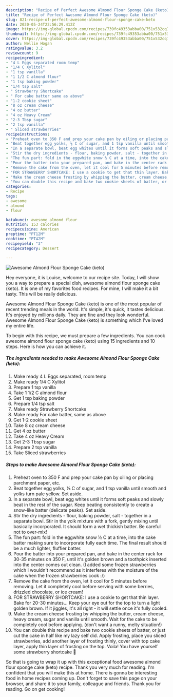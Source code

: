 ```yaml
---
description: "Recipe of Perfect Awesome Almond Flour Sponge Cake (keto)"
title: "Recipe of Perfect Awesome Almond Flour Sponge Cake (keto)"
slug: 821-recipe-of-perfect-awesome-almond-flour-sponge-cake-keto
date: 2020-05-24T22:56:29.412Z
image: https://img-global.cpcdn.com/recipes/739fc49353abba00/751x532cq70/awesome-almond-flour-sponge-cake-keto-recipe-main-photo.jpg
thumbnail: https://img-global.cpcdn.com/recipes/739fc49353abba00/751x532cq70/awesome-almond-flour-sponge-cake-keto-recipe-main-photo.jpg
cover: https://img-global.cpcdn.com/recipes/739fc49353abba00/751x532cq70/awesome-almond-flour-sponge-cake-keto-recipe-main-photo.jpg
author: Nellie Hogan
ratingvalue: 3.2
reviewcount: 9
recipeingredient:
- "4 L Eggs separated room temp"
- "1/4 C Xylitol"
- "1 tsp vanilla"
- "1 1/2 C almond flour"
- "1 tsp baking powder"
- "1/4 tsp salt"
- " Strawberry Shortcake"
- " For cake batter same as above"
- "1-2 cookie sheet"
- "8 oz cream cheese"
- "4 oz butter"
- "4 oz Heavy Cream"
- "2-3 Tbsp sugar"
- "2 tsp vanilla"
- " Sliced strawberries"
recipeinstructions:
- "Preheat oven to 350 F and prep your cake pan by oiling or placing parchment paper, etc."
- "Beat together egg yolks, ⅛ C of sugar, and 1 tsp vanilla until smooth and yolks turn pale yellow. Set aside."
- "In a separate bowl, beat egg whites until it forms soft peaks and slowly beat in the rest of the sugar. Keep beating consistently to create a snow-like batter (delicate peaks). Set aside."
- "Stir the dry ingredients - flour, baking powder, salt - together in a separate bowl. Stir in the yolk mixture with a fork, gently mixing until basically incorporated. It should form a wet thickish batter. Be careful not to over-mix!"
- "The fun part: fold in the eggwhite snow ½ C at a time, into the cake batter making sure to incorporate fully each time. The final result should be a much lighter, fluffier batter."
- "Pour the batter into your prepared pan, and bake in the center rack for 30-35 minutes on 350 F, until it&#39;s golden brown and a toothpick inserted into the center comes out clean. (I added some frozen strawberries which I wouldn&#39;t recommend as it interferes with the moisture of the cake when the frozen strawberries cook :/)"
- "Remove the cake from the oven, let it cool for 5 minutes before removing. Let it completely cool before serving with some berries, drizzled chocolate, or ice cream!"
- "FOR STRAWBERRY SHORTCAKE: I use a cookie to get that thin layer. Bake for 20-30 minutes... Keep your eye out for the top to turn a light golden brown. If it jiggles, it&#39;s all right - it will settle once it&#39;s fully cooled."
- "Make the cream cheese frosting by whipping the butter, cream cheese, heavy cream, sugar and vanilla until smooth. Wait for the cake to be completely cool before applying. (don&#39;t want a runny, melty situation!)"
- "You can double this recipe and bake two cookie sheets of batter, or just cut the cake in half like my lazy self did. Apply frosting, place you sliced strawberries, add another layer of frosting thinly, cover with top cake layer, apply thin layer of frosting on the top. Voila! You have yourself some strawberry shortcake 🤩"
categories:
- Recipe
tags:
- awesome
- almond
- flour

katakunci: awesome almond flour 
nutrition: 153 calories
recipecuisine: American
preptime: "PT12M"
cooktime: "PT42M"
recipeyield: "3"
recipecategory: Dessert

---
```



![Awesome Almond Flour Sponge Cake (keto)](https://img-global.cpcdn.com/recipes/739fc49353abba00/751x532cq70/awesome-almond-flour-sponge-cake-keto-recipe-main-photo.jpg)

Hey everyone, it is Louise, welcome to our recipe site. Today, I will show you a way to prepare a special dish, awesome almond flour sponge cake (keto). It is one of my favorites food recipes. For mine, I will make it a bit tasty. This will be really delicious.

Awesome Almond Flour Sponge Cake (keto) is one of the most popular of recent trending meals in the world. It's simple, it's quick, it tastes delicious. It's enjoyed by millions daily. They are fine and they look wonderful. Awesome Almond Flour Sponge Cake (keto) is something which I've loved my entire life.




To begin with this recipe, we must prepare a few ingredients. You can cook awesome almond flour sponge cake (keto) using 15 ingredients and 10 steps. Here is how you can achieve it.

<!--inarticleads1-->

##### The ingredients needed to make Awesome Almond Flour Sponge Cake (keto):

1. Make ready 4 L Eggs separated, room temp
1. Make ready 1/4 C Xylitol
1. Prepare 1 tsp vanilla
1. Take 1 1/2 C almond flour
1. Get 1 tsp baking powder
1. Prepare 1/4 tsp salt
1. Make ready  Strawberry Shortcake
1. Make ready  For cake batter, same as above
1. Get 1-2 cookie sheet
1. Take 8 oz cream cheese
1. Get 4 oz butter
1. Take 4 oz Heavy Cream
1. Get 2-3 Tbsp sugar
1. Prepare 2 tsp vanilla
1. Take  Sliced strawberries




<!--inarticleads2-->

##### Steps to make Awesome Almond Flour Sponge Cake (keto):

1. Preheat oven to 350 F and prep your cake pan by oiling or placing parchment paper, etc.
1. Beat together egg yolks, ⅛ C of sugar, and 1 tsp vanilla until smooth and yolks turn pale yellow. Set aside.
1. In a separate bowl, beat egg whites until it forms soft peaks and slowly beat in the rest of the sugar. Keep beating consistently to create a snow-like batter (delicate peaks). Set aside.
1. Stir the dry ingredients - flour, baking powder, salt - together in a separate bowl. Stir in the yolk mixture with a fork, gently mixing until basically incorporated. It should form a wet thickish batter. Be careful not to over-mix!
1. The fun part: fold in the eggwhite snow ½ C at a time, into the cake batter making sure to incorporate fully each time. The final result should be a much lighter, fluffier batter.
1. Pour the batter into your prepared pan, and bake in the center rack for 30-35 minutes on 350 F, until it&#39;s golden brown and a toothpick inserted into the center comes out clean. (I added some frozen strawberries which I wouldn&#39;t recommend as it interferes with the moisture of the cake when the frozen strawberries cook :/)
1. Remove the cake from the oven, let it cool for 5 minutes before removing. Let it completely cool before serving with some berries, drizzled chocolate, or ice cream!
1. FOR STRAWBERRY SHORTCAKE: I use a cookie to get that thin layer. Bake for 20-30 minutes... Keep your eye out for the top to turn a light golden brown. If it jiggles, it&#39;s all right - it will settle once it&#39;s fully cooled.
1. Make the cream cheese frosting by whipping the butter, cream cheese, heavy cream, sugar and vanilla until smooth. Wait for the cake to be completely cool before applying. (don&#39;t want a runny, melty situation!)
1. You can double this recipe and bake two cookie sheets of batter, or just cut the cake in half like my lazy self did. Apply frosting, place you sliced strawberries, add another layer of frosting thinly, cover with top cake layer, apply thin layer of frosting on the top. Voila! You have yourself some strawberry shortcake 🤩




So that is going to wrap it up with this exceptional food awesome almond flour sponge cake (keto) recipe. Thank you very much for reading. I'm confident that you will make this at home. There is gonna be interesting food in home recipes coming up. Don't forget to save this page on your browser, and share it to your family, colleague and friends. Thank you for reading. Go on get cooking!
